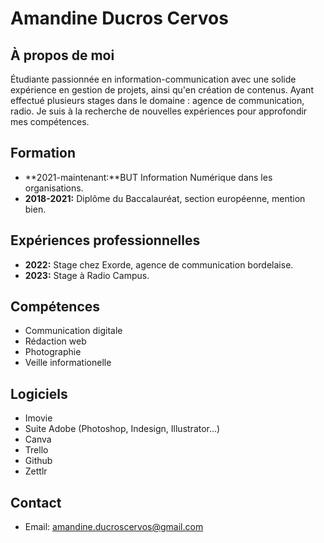 # Amandine Ducros Cervos

## À propos de moi
Étudiante passionnée en information-communication avec une solide expérience en gestion de projets, ainsi qu'en création de contenus.
Ayant effectué plusieurs stages dans le domaine : agence de communication, radio. 
Je suis à la recherche de nouvelles expériences pour approfondir mes compétences. 

## Formation
- **2021-maintenant:**BUT Information Numérique dans les organisations.
- **2018-2021:** Diplôme du Baccalauréat, section européenne, mention bien.

## Expériences professionnelles
- **2022:** Stage chez Exorde, agence de communication bordelaise.
- **2023:** Stage à Radio Campus. 

## Compétences
- Communication digitale
- Rédaction web
- Photographie 
- Veille informationelle

## Logiciels
- Imovie
- Suite Adobe (Photoshop, Indesign, Illustrator...)
- Canva
- Trello
- Github
- Zettlr

## Contact
- Email: amandine.ducroscervos@gmail.com